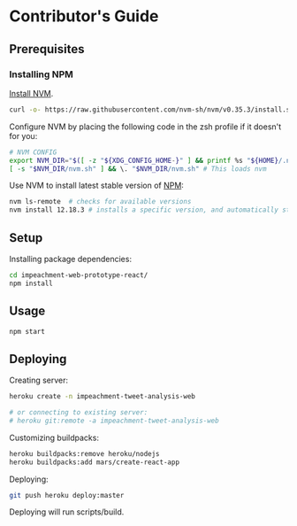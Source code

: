 
# Contributor's Guide

## Prerequisites

### Installing NPM

[Install NVM](https://github.com/nvm-sh/nvm#install--update-script).

```sh
curl -o- https://raw.githubusercontent.com/nvm-sh/nvm/v0.35.3/install.sh | bash
```

Configure NVM by placing the following code in the zsh profile if it doesn't for you:

```sh
# NVM CONFIG
export NVM_DIR="$([ -z "${XDG_CONFIG_HOME-}" ] && printf %s "${HOME}/.nvm" || printf %s "${XDG_CONFIG_HOME}/nvm")"
[ -s "$NVM_DIR/nvm.sh" ] && \. "$NVM_DIR/nvm.sh" # This loads nvm
```

Use NVM to install latest stable version of [NPM](https://nodejs.org/en/):

```sh
nvm ls-remote  # checks for available versions
nvm install 12.18.3 # installs a specific version, and automatically starts using it
```

## Setup

Installing package dependencies:

```sh
cd impeachment-web-prototype-react/
npm install
```

## Usage

```sh
npm start
```

## Deploying

Creating server:

```sh
heroku create -n impeachment-tweet-analysis-web

# or connecting to existing server:
# heroku git:remote -a impeachment-tweet-analysis-web
```

Customizing buildpacks:

```sh
heroku buildpacks:remove heroku/nodejs
heroku buildpacks:add mars/create-react-app
```

Deploying:

```sh
git push heroku deploy:master
```

Deploying will run scripts/build.
